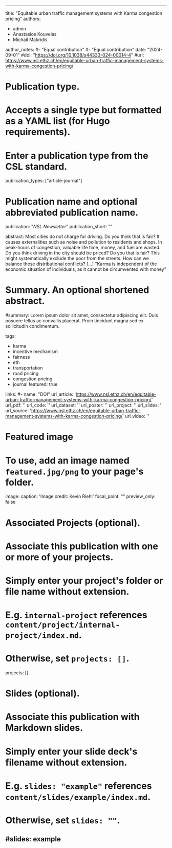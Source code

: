 
---
title: "Equitable urban traffic management systems with Karma congestion pricing" 
authors:
  - admin
  - Anastasios Kouvelas
  - Michail Makridis

author_notes:
#- "Equal contribution"
#- "Equal contribution"
date: "2024-09-01"
#doi: "https://doi.org/10.1038/s44333-024-00014-4"
#url: https://www.nsl.ethz.ch/en/equitable-urban-traffic-management-systems-with-karma-congestion-pricing/

# Publication type.
# Accepts a single type but formatted as a YAML list (for Hugo requirements).
# Enter a publication type from the CSL standard.
publication_types: ["article-journal"]

# Publication name and optional abbreviated publication name.
publication: "*NSL Newsletter*"
publication_short: ""

abstract: Most cities do not charge for driving. Do you think that is fair? It causes externalities such as noise and pollution to residents and shops. In peak-hours of congestion, valuable life time, money, and fuel are wasted. Do you think driving in the city should be priced? Do you that is fair? This might systematically exclude the poor from the streets. How can we balance these distributional conflicts? [...] "Karma is independent of the economic situation of individuals, as it cannot be circumvented with money"


# Summary. An optional shortened abstract.
#summary: Lorem ipsum dolor sit amet, consectetur adipiscing elit. Duis posuere tellus ac convallis placerat. Proin tincidunt magna sed ex sollicitudin condimentum.

tags: 
- karma
- incentive mechanism
- fairness
- eth
- transportation
- road pricing
- congestion pricing
- journal
featured: true

links:
#- name: "DOI"
url_article: 'https://www.nsl.ethz.ch/en/equitable-urban-traffic-management-systems-with-karma-congestion-pricing/'
url_pdf: ''
url_code: ''
url_dataset: ''
url_poster: ''
url_project: ''
url_slides: ''
url_source: 'https://www.nsl.ethz.ch/en/equitable-urban-traffic-management-systems-with-karma-congestion-pricing/'
url_video: ''

# Featured image
# To use, add an image named `featured.jpg/png` to your page's folder. 
image:
  caption: 'Image credit: Kevin Riehl'
  focal_point: ""
  preview_only: false

# Associated Projects (optional).
#   Associate this publication with one or more of your projects.
#   Simply enter your project's folder or file name without extension.
#   E.g. `internal-project` references `content/project/internal-project/index.md`.
#   Otherwise, set `projects: []`.
projects: []

# Slides (optional).
#   Associate this publication with Markdown slides.
#   Simply enter your slide deck's filename without extension.
#   E.g. `slides: "example"` references `content/slides/example/index.md`.
#   Otherwise, set `slides: ""`.
#slides: example
---
